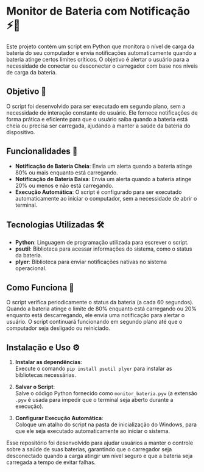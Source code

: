 # Monitor de Bateria com Notificação ⚡🔋

Este projeto contém um script em Python que monitora o nível de carga da bateria do seu computador e envia notificações automaticamente quando a bateria atinge certos limites críticos. O objetivo é alertar o usuário para a necessidade de conectar ou desconectar o carregador com base nos níveis de carga da bateria.

## Objetivo 🎯

O script foi desenvolvido para ser executado em segundo plano, sem a necessidade de interação constante do usuário. Ele fornece notificações de forma prática e eficiente para que o usuário saiba quando a bateria está cheia ou precisa ser carregada, ajudando a manter a saúde da bateria do dispositivo.

## Funcionalidades 🔔

- **Notificação de Bateria Cheia**: Envia um alerta quando a bateria atinge 80% ou mais enquanto está carregando.
- **Notificação de Bateria Baixa**: Envia um alerta quando a bateria atinge 20% ou menos e não está carregando.
- **Execução Automática**: O script é configurado para ser executado automaticamente ao iniciar o computador, sem a necessidade de abrir o terminal.

## Tecnologias Utilizadas 🛠️

- **Python**: Linguagem de programação utilizada para escrever o script.
- **psutil**: Biblioteca para acessar informações do sistema, como o status da bateria.
- **plyer**: Biblioteca para enviar notificações nativas no sistema operacional.

## Como Funciona 🤔

O script verifica periodicamente o status da bateria (a cada 60 segundos). Quando a bateria atinge o limite de 80% enquanto está carregando ou 20% enquanto está descarregando, ele envia uma notificação para alertar o usuário. O script continuará funcionando em segundo plano até que o computador seja desligado ou reiniciado.

## Instalação e Uso ⚙️

1. **Instalar as dependências**:  
   Execute o comando `pip install psutil plyer` para instalar as bibliotecas necessárias.

2. **Salvar o Script**:  
   Salve o código Python fornecido como `monitor_bateria.pyw` (a extensão `.pyw` é usada para impedir que o terminal seja aberto durante a execução).

3. **Configurar Execução Automática**:  
   Coloque um atalho do script na pasta de inicialização do Windows, para que ele seja executado automaticamente ao iniciar o sistema.

Esse repositório foi desenvolvido para ajudar usuários a manter o controle sobre a saúde de suas baterias, garantindo que o carregador seja desconectado quando a carga atingir um nível seguro e que a bateria seja carregada a tempo de evitar falhas.
